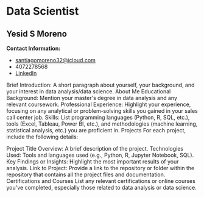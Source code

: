 # Data Scientist

## Yesid S Moreno

**Contact Information:** 

- santiagomoreno32@icloud.com  
- 4072278568 
- [LinkedIn](https://www.linkedin.com/in/yesid-moreno-883bb3181/)
  
Brief Introduction: A short paragraph about yourself, your background, and your interest in data analysis/data science.
About Me
Educational Background: Mention your master's degree in data analysis and any relevant coursework.
Professional Experience: Highlight your experience, focusing on any analytical or problem-solving skills you gained in your sales call center job.
Skills: List programming languages (Python, R, SQL, etc.), tools (Excel, Tableau, Power BI, etc.), and methodologies (machine learning, statistical analysis, etc.) you are proficient in.
Projects
For each project, include the following details:

Project Title
Overview: A brief description of the project.
Technologies Used: Tools and languages used (e.g., Python, R, Jupyter Notebook, SQL).
Key Findings or Insights: Highlight the most important results of your analysis.
Link to Project: Provide a link to the repository or folder within the repository that contains all the project files and documentation.
Certifications and Courses
List any relevant certifications or online courses you've completed, especially those related to data analysis or data science.
